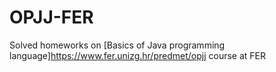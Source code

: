 # OPJJ-FER

Solved homeworks on [Basics of Java programming language]https://www.fer.unizg.hr/predmet/opjj course at FER
